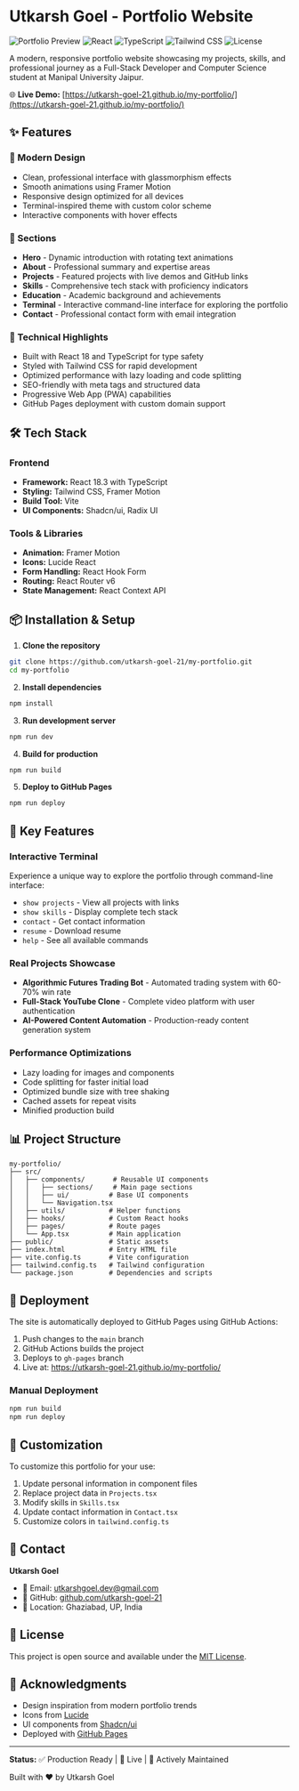 # Utkarsh Goel - Portfolio Website

![Portfolio Preview](https://img.shields.io/badge/Status-Live-success)
![React](https://img.shields.io/badge/React-18.3-blue)
![TypeScript](https://img.shields.io/badge/TypeScript-5.6-blue)
![Tailwind CSS](https://img.shields.io/badge/Tailwind-3.4-38B2AC)
![License](https://img.shields.io/badge/License-MIT-green)

A modern, responsive portfolio website showcasing my projects, skills, and professional journey as a Full-Stack Developer and Computer Science student at Manipal University Jaipur.

🌐 **Live Demo:** [https://utkarsh-goel-21.github.io/my-portfolio/](https://utkarsh-goel-21.github.io/my-portfolio/)

## ✨ Features

### 🎨 Modern Design
- Clean, professional interface with glassmorphism effects
- Smooth animations using Framer Motion
- Responsive design optimized for all devices
- Terminal-inspired theme with custom color scheme
- Interactive components with hover effects

### 📱 Sections
- **Hero** - Dynamic introduction with rotating text animations
- **About** - Professional summary and expertise areas
- **Projects** - Featured projects with live demos and GitHub links
- **Skills** - Comprehensive tech stack with proficiency indicators
- **Education** - Academic background and achievements
- **Terminal** - Interactive command-line interface for exploring the portfolio
- **Contact** - Professional contact form with email integration

### 🚀 Technical Highlights
- Built with React 18 and TypeScript for type safety
- Styled with Tailwind CSS for rapid development
- Optimized performance with lazy loading and code splitting
- SEO-friendly with meta tags and structured data
- Progressive Web App (PWA) capabilities
- GitHub Pages deployment with custom domain support

## 🛠️ Tech Stack

### Frontend
- **Framework:** React 18.3 with TypeScript
- **Styling:** Tailwind CSS, Framer Motion
- **Build Tool:** Vite
- **UI Components:** Shadcn/ui, Radix UI

### Tools & Libraries
- **Animation:** Framer Motion
- **Icons:** Lucide React
- **Form Handling:** React Hook Form
- **Routing:** React Router v6
- **State Management:** React Context API

## 📦 Installation & Setup

1. **Clone the repository**
```bash
git clone https://github.com/utkarsh-goel-21/my-portfolio.git
cd my-portfolio
```

2. **Install dependencies**
```bash
npm install
```

3. **Run development server**
```bash
npm run dev
```

4. **Build for production**
```bash
npm run build
```

5. **Deploy to GitHub Pages**
```bash
npm run deploy
```

## 🎯 Key Features

### Interactive Terminal
Experience a unique way to explore the portfolio through command-line interface:
- `show projects` - View all projects with links
- `show skills` - Display complete tech stack
- `contact` - Get contact information
- `resume` - Download resume
- `help` - See all available commands

### Real Projects Showcase
- **Algorithmic Futures Trading Bot** - Automated trading system with 60-70% win rate
- **Full-Stack YouTube Clone** - Complete video platform with user authentication
- **AI-Powered Content Automation** - Production-ready content generation system

### Performance Optimizations
- Lazy loading for images and components
- Code splitting for faster initial load
- Optimized bundle size with tree shaking
- Cached assets for repeat visits
- Minified production build

## 📊 Project Structure

```
my-portfolio/
├── src/
│   ├── components/       # Reusable UI components
│   │   ├── sections/     # Main page sections
│   │   ├── ui/          # Base UI components
│   │   └── Navigation.tsx
│   ├── utils/           # Helper functions
│   ├── hooks/           # Custom React hooks
│   ├── pages/           # Route pages
│   └── App.tsx          # Main application
├── public/              # Static assets
├── index.html           # Entry HTML file
├── vite.config.ts       # Vite configuration
├── tailwind.config.ts   # Tailwind configuration
└── package.json         # Dependencies and scripts
```

## 🚀 Deployment

The site is automatically deployed to GitHub Pages using GitHub Actions:

1. Push changes to the `main` branch
2. GitHub Actions builds the project
3. Deploys to `gh-pages` branch
4. Live at: https://utkarsh-goel-21.github.io/my-portfolio/

### Manual Deployment
```bash
npm run build
npm run deploy
```

## 📝 Customization

To customize this portfolio for your use:

1. Update personal information in component files
2. Replace project data in `Projects.tsx`
3. Modify skills in `Skills.tsx`
4. Update contact information in `Contact.tsx`
5. Customize colors in `tailwind.config.ts`

## 🤝 Contact

**Utkarsh Goel**
- 📧 Email: utkarshgoel.dev@gmail.com
- 🔗 GitHub: [github.com/utkarsh-goel-21](https://github.com/utkarsh-goel-21)
- 📍 Location: Ghaziabad, UP, India

## 📄 License

This project is open source and available under the [MIT License](LICENSE).

## 🙏 Acknowledgments

- Design inspiration from modern portfolio trends
- Icons from [Lucide](https://lucide.dev/)
- UI components from [Shadcn/ui](https://ui.shadcn.com/)
- Deployed with [GitHub Pages](https://pages.github.com/)

---

**Status:** ✅ Production Ready | 🚀 Live | 🔄 Actively Maintained

Built with ❤️ by Utkarsh Goel
